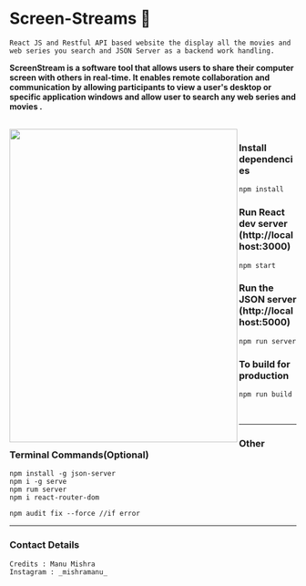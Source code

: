 # Screen-Streams 🎥
```
React JS and Restful API based website the display all the movies and web series you search and JSON Server as a backend work handling.
```

<p>
  <b>
    ScreenStream is a software tool that allows users to share their computer screen with others in real-time. It enables remote collaboration and communication by allowing participants to view a user's desktop or specific application windows and allow user to search any web series and movies .
  </b>
</p>

<br>

<div float="right" width="400">
  <img align="left" height="550" width="400" src="Thumbnail.jpeg">
</div>




### Install dependencies

```
npm install
```

### Run React dev server (http://localhost:3000)

```
npm start
```

### Run the JSON server (http://localhost:5000)

```
npm run server
```

### To build for production

```
npm run build
```
<br>
<hr>

### Other Terminal Commands(Optional)

```
npm install -g json-server
npm i -g serve
npm rum server
npm i react-router-dom

npm audit fix --force //if error
```

<hr>

### Contact Details
```
Credits : Manu Mishra
Instagram : _mishramanu_
```

